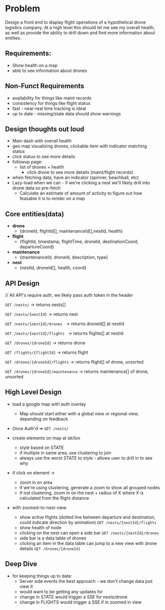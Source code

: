 # Problem

Design a front end to display flight operations of a hypothetical drone logistics company.  At a high level this should let me see my overall health, as well as provide the ability to drill down and find more information about entities.


## Requirements:
* Show health on a map 
* able to see information about drones 

## Non-Funct Requirements
* availability for things like maint records 
* consistency for things like flight status 
* fast - near-real time tracking is ideal
* up to date - missing/stale data should show warnings 

## Design thoughts out loud
* Main dash with overall health 
* geo map visualizing drones, clickable item with indicator matching status
*	click status to see more details
* followup page:
    * list of drones + health
		* click drone to see more details (maint/flight records)
* when fetching data, have an indicator (spinner, beachball, etc)
* Lazy-load when we can - if we're clicking a nest we'll likely drill into drone data so pre-fetch
    * Calculate an estimate of amount of activity to figure out how feasable it is to render on a map
		

## Core entities(data)
* **drone** 
    * {droneId, flightId[], maintenanceId[],nestId, health}        
* **flight** 
    * {flightId, timestamp, flightTime, droneId, destinationCoord, departureCoord}
* **maintenance** 
    * {maintenanceId, droneId, description, type}
* **nest** 
    * {nestId, droneId[], health, coord}



## API Design
// All API's require auth, we likely pass auth token in the header 

`GET /nests/`
    -> returns nests[]

`GET /nests/{nestId}`
    -> returns nest

`GET /nests/{nestId}/drones `
    -> returns droneId[] at nestId

`GET /nests/{nestId}/flights `
    -> returns flights[] at nestId 

`GET /drones/{droneId}`
    -> returns drone 

`GET /flights/{flightId}`
    -> returns flight

`GET /drones/{droneId}/flights`
    -> returns flight[] of drone, unsorted

`GET /drones/{droneId}/maintenance`
    -> returns maintenance[] of drone, unsorted


## High Level Design

* load a google map with auth overlay
    * Map should start either with a global view or regional view, depending on feedback
* Once Auth'd => `GET /nests/`

* create elements on map at lat/lon 
    * style based on STATE 
    * if multiple in same area, use clustering to join
    * always use the worst STATE to style - allows user to drill in to see why 

* if click on element -> 
    * zoom in on area 
    * if we're using clustering, generate a zoom to show all grouped nodes 
    * if not clustering, zoom in on the nest + radius of X where X is calculated from the flight distance 

* with zoomed-to-nest-view 
    * show active flights (dotted line between departure and destination, could indicate direction by animation)
        `GET /nests/{nestId}/flights `
    * show health of node 
    * clicking on the nest can open a side bar 
        `GET /nests/{nestId}/drones`
    * side bar is a data table of drones 
    * clicking an item in the data table can jump to a new view with drone details 
        `GET /drones/{droneId}`
        
## Deep Dive
* for keeping things up to date:
    * Server side events the best approach - we don't change data just view it 
    * would want to be getting any updates for 
    * change in STATE would trigger a SSE for nests/drone 
    * change in FLIGHTS would trigger a SSE if in zoomed in view 
